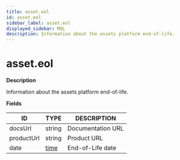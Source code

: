 ```yaml
---
title: asset.eol
id: asset.eol
sidebar_label: asset.eol
displayed_sidebar: MQL
description: Information about the assets platform end-of-life.
---
```


# asset.eol

**Description**

Information about the assets platform end-of-life.

**Fields**

| ID         | TYPE            | DESCRIPTION       |
| ---------- | --------------- | ----------------- |
| docsUrl    | string          | Documentation URL |
| productUrl | string          | Product URL       |
| date       | [time](time.md) | End-of-Life date  |
